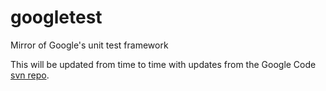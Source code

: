 googletest
==========

Mirror of Google's unit test framework

This will be updated from time to time with updates from the Google Code [svn repo](https://code.google.com/p/googletest/). 
